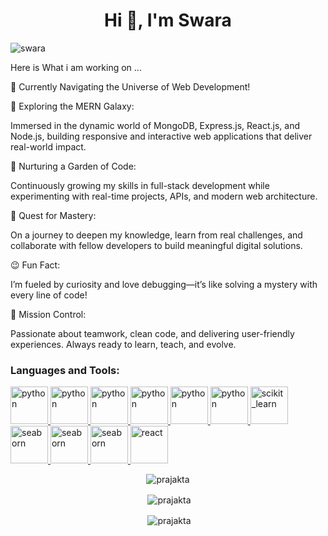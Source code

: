 <h1 align="center">Hi 👋, I'm Swara</h1>
<p align="left"> <img src="https://komarev.com/ghpvc/?username=SwaraMPatil-1&label=Profile%20views&color=0e75b6&style=flat" alt="swara" /> </p>
Here is What i am working on ...

🚀 Currently Navigating the Universe of Web Development!


🔭 Exploring the MERN Galaxy:

Immersed in the dynamic world of MongoDB, Express.js, React.js, and Node.js, building responsive and interactive web applications that deliver real-world impact.


🌱 Nurturing a Garden of Code:

Continuously growing my skills in full-stack development while experimenting with real-time projects, APIs, and modern web architecture.


🤔 Quest for Mastery:

On a journey to deepen my knowledge, learn from real challenges, and collaborate with fellow developers to build meaningful digital solutions.


😉 Fun Fact:

I’m fueled by curiosity and love debugging—it’s like solving a mystery with every line of code!


🌟 Mission Control:

Passionate about teamwork, clean code, and delivering user-friendly experiences. Always ready to learn, teach, and evolve.


<h3 align="left">Languages and Tools:</h3>

<p align="left"> <a href="https://www.python.org" target="_blank" rel="noreferrer"> <img src="https://www.thehotskills.com/wp-content/uploads/2019/07/mongodb-logo-png.png" alt="python" width="60" height="60"/> </a> <a href="https://git-scm.com/" target="_blank" rel="noreferrer"> <img src="https://www.webrexstudio.com/wp-content/uploads/2019/06/Node-js.jpg"alt="python" width="60" height="60"/> </a> <a href="https://www.mysql.com/" target="_blank" rel="noreferrer"> <img src="https://th.bing.com/th/id/OIP.1fZjQpkRMKTBGN_7H5YnFwHaGL?rs=1&pid=ImgDetMain" alt="python" width="60" height="60"/> </a> <a href="https://pandas.pydata.org/" target="_blank" rel="noreferrer"> <img src="https://th.bing.com/th/id/OIP.bjZpLCYLt3BcFNRG--eLYQHaFl?rs=1&pid=ImgDetMain" alt="python" width="60" height="60"/> </a>  <a href=" https://numpy.org/" target="_blank" rel="noreferrer"> <img src="https://cdn.jsdelivr.net/gh/devicons/devicon/icons/numpy/numpy-original-wordmark.svg"alt="python" width="60" height="60"/> </a> <a href=" https://www.tensorflow.org/" target="_blank" rel="noreferrer"> <img src="https://cdn.jsdelivr.net/gh/devicons/devicon/icons/tensorflow/tensorflow-original.svg"alt="python" width="60" height="60"/> </a><a href="https://scikit-learn.org/" target="_blank" rel="noreferrer"> <img src="https://upload.wikimedia.org/wikipedia/commons/0/05/Scikit_learn_logo_small.svg" alt="scikit_learn" width="60" height="60"/> </a>  <a href="https://seaborn.pydata.org/" target="_blank" rel="noreferrer"> <img src="https://seaborn.pydata.org/_images/logo-mark-lightbg.svg" alt="seaborn" width="60" height="60"/> </a> <a href="https://code.visualstudio.com/" target="_blank" rel="noreferrer"> <img src="https://cdn.jsdelivr.net/gh/devicons/devicon/icons/vscode/vscode-original-wordmark.svg" alt="seaborn" width="60" height="60"/> </a>    <a href="https://jupyter.org/" target="_blank" rel="noreferrer"> <img src="https://cdn.jsdelivr.net/gh/devicons/devicon/icons/jupyter/jupyter-original-wordmark.svg" alt="seaborn" width="60" height="60"/> </a> <a href="https://reactjs.org/" target="_blank" rel="noreferrer"> <img src="https://cdn.jsdelivr.net/gh/devicons/devicon/icons/react/react-original-wordmark.svg" alt="react" width="60" height="60"/> </a> 
  
  
<p align="center"><img align="center" src="https://github-readme-streak-stats.herokuapp.com?user=praju-1&theme=dark&border_radius=5" alt="prajakta" /></p>
<p align="center">&nbsp;<img align="center" src="https://github-readme-stats.vercel.app/api?username=praju-1&theme=tokyonight&show_icons=true&hide_border=false&count_private=true" alt="prajakta" /></p>
<p align="center">&nbsp;<img align="center" src="https://github-readme-stats.vercel.app/api/top-langs/?username=praju-1&theme=tokyonight&show_icons=true&hide_border=false&layout=compact" alt="prajakta" /></p>

